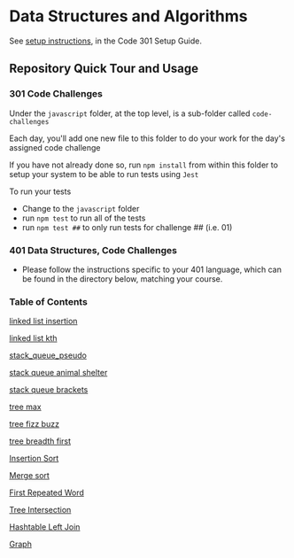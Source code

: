 # Data Structures and Algorithms

See [setup instructions](https://codefellows.github.io/setup-guide/code-301/3-code-challenges), in the Code 301 Setup Guide.

## Repository Quick Tour and Usage

### 301 Code Challenges

Under the `javascript` folder, at the top level, is a sub-folder called `code-challenges`

Each day, you'll add one new file to this folder to do your work for the day's assigned code challenge

If you have not already done so, run `npm install` from within this folder to setup your system to be able to run tests using `Jest`

To run your tests

- Change to the `javascript` folder
- run `npm test` to run all of the tests
- run `npm test ##` to only run tests for challenge ## (i.e. 01)

### 401 Data Structures, Code Challenges

- Please follow the instructions specific to your 401 language, which can be found in the directory below, matching your course.

### Table of Contents

[linked list insertion](python/docs/linked_list_insertions/README.md)

[linked list kth](python/docs/linked_list_kth/README.md)

[stack_queue_pseudo](python/docs/stack_queue_pseudo/README.md)

[stack queue animal shelter](python/docs/stack_queue_animal_shelter/README.md)

[stack queue brackets](python/docs/stack_queue_brackets/README.md)

[tree max](python/docs/tree_max/README.md)

[tree fizz buzz](python/docs/tree_fizz_buzz/README.md)

[tree breadth first](python/docs/tree_breadth_first/README.md)

[Insertion Sort](sorting/insertion/README.md)

[Merge sort](sorting/merge/README.md)

[First Repeated Word](python/docs/hashtable_repeated_word/README.md)

[Tree Intersection](python/docs/tree_intersection/README.md)

[Hashtable Left Join](python/docs/hashtable_left_join/README.md)

[Graph](python/docs/graph/README.md)
